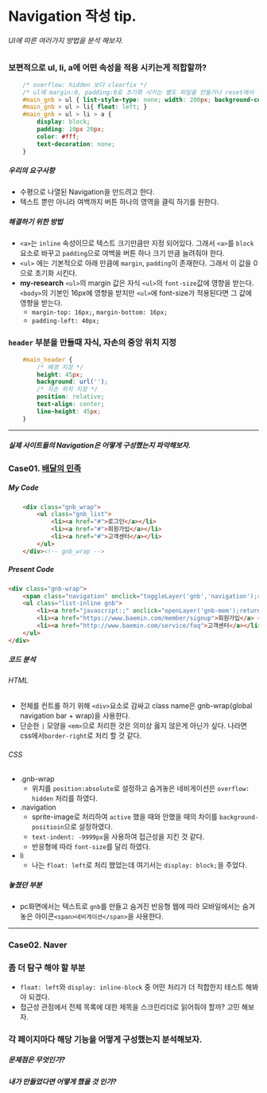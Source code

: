 # Navigation 작성 tip.
###### UI에 따른 여러가지 방법을 분석 해보자.

### 보편적으로 ul, li, a에 어떤 속성을 적용 시키는게 적합할까?
```css
	/* overflow: hidden 보다 clearfix */ 
	/* ul에 margin:0, padding:0로 초기화 시키는 별도 파일을 만들거나 reset에서 적용하자. ex. common.css */
	#main_gnb > ul { list-style-type: none; width: 200px; background-color: #f1f1f1;}
	#main_gnb > ul > li{ float: left; }
	#main_gnb > ul > li > a {
		display: block;
		padding: 10px 20px;
		color: #fff;
		text-decoration: none;
	}
```
##### 우리의 요구사항
- 수평으로 나열된 Navigation을 만드려고 한다.
- 텍스트 뿐만 아니라 여백까지 버튼 하나의 영역을 클릭 하기를 원한다.

##### 해결하기 위한 방법
- `<a>`는 `inline` 속성이므로 텍스트 크기만큼만 지정 되어있다. 그래서 `<a>`를 `block` 요소로 바꾸고 `padding`으로 여백을 버튼 하나 크기 만큼 늘려줘야 한다.
- `<ul>` 에는 기본적으로 아래 만큼에 `margin`, `padding`이 존재한다. 그래서 이 값을 0으로 초기화 시킨다.
- **my-research** `<ul>`의 margin 값은 자식 `<ul>`의 `font-size`값에 영향을 받는다. `<body>`의 기본인 16px에 영향을 받지만 `<ul>`에 font-size가 적용된다면 그 값에 영향을 받는다.
	- `margin-top: 16px;`, `margin-bottom: 16px;`
	- `padding-left: 40px;` 

### `header` 부분을 만들때  자식, 자손의 중앙 위치 지정
```css
	#main_header { 
		/* 배경 지정 */
		height: 45px;
		background: url('');
		/* 자손 위치 지정 */
		position: relative;
		text-align: center;
		line-height: 45px;
	}
```

-----
##### 실제 사이트들의 Navigation은 어떻게 구성했는지 파악해보자.
### Case01. [배달의 민족](http://www.baemin.com/?gclid=CISfuM-epc4CFU0AvAodV3YEXQ)

##### My Code
```html
	<div class="gnb_wrap">
		<ul class="gnb_list">
			<li><a href="#">로그인</a></li>
			<li><a href="#">회원가입</a></li>
			<li><a href="#">고객센터</a></li>
		</ul>
	</div><!-- gnb_wrap -->
```

##### Present Code
```html
<div class="gnb-wrap">
	<span class="navigation" onclick="toggleLayer('gnb','navigation');return false;">네비게이션</span>
	<ul class="list-inline gnb">
		<li><a href="javascript:;" onclick="openLayer('gnb-mem');return false;">로그인</a> <em>|</em></li>
		<li><a href="https://www.baemin.com/member/signup">회원가입</a> <em>|</em></li>
		<li><a href="http://www.baemin.com/service/faq">고객센터</a></li>
	</ul>
</div>
```
##### 코드 분석 
###### HTML
- 전체를 컨트롤 하기 위해 `<div>`요소로 감싸고 class name은 gnb-wrap(global navigation bar + wrap)을 사용한다.
- 단순한 `|` 모양을 `<em>`으로 처리한 것은 의미상 옳지 않은게 아닌가 싶다. 나라면 css에서`border-right`로 처리 할 것 같다.

###### CSS
- .gnb-wrap
	- 위치를 `position:absolute`로 설정하고 숨겨놓은 네비게이션은 `overflow: hidden` 처리를 하였다. 
- .navigation
	- sprite-image로 처리하여 `active` 했을 때와 안했을 때의 차이를 `background-positioin`으로 설정하였다.
	- `text-indent: -9999px`을 사용하여 접근성을 지킨 것 같다.
	- 반응형에 따라 `font-size`를 달리 하였다.
- li
	- 나는 `float: left`로 처리 했었는데 여기서는 `display: block;`을 주었다. 


##### 놓쳤던 부분
- pc화면에서는 텍스트로 `gnb`를 만들고 숨겨진 반응형 웹에 따라 모바일에서는 숨겨놓은 아이콘`<span>네비게이션</span>`을 사용한다.

----
### Case02. Naver


### 좀 더 탐구 해야 할 부분
- `float: left`와 `display: inline-block` 중 어떤 처리가 더 적합한지 테스트 해봐야 되겠다.
- 접근성 관점에서 전체 목록에 대한 제목을 스크린리더로 읽어줘야 할까? 고민 해보자.

### 각 페이지마다 해당 기능을 어떻게 구성했는지 분석해보자.

##### 문제점은 무엇인가?
##### 내가 만들었다면 어떻게 했을 것 인가?